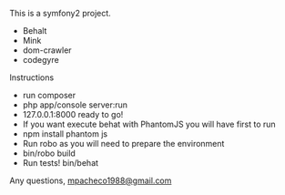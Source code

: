 This is a symfony2 project.

- Behalt 
- Mink
- dom-crawler
- codegyre


Instructions
- run composer 
- php app/console server:run
- 127.0.0.1:8000 ready to go!
- If you want execute behat with PhantomJS you will have first to run 
- npm install phantom js
- Run robo as you will need to prepare the environment
- bin/robo build
- Run tests! bin/behat


Any questions, mpacheco1988@gmail.com
